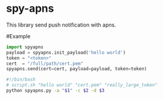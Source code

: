 # spy-apns
This library send push notification with apns.

#Example
```python
import spyapns
payload = spyapns.init_payload('hello world')
token = "<token>"
cert  = "/full/path/cert.pem"
spyapns.send(cert=cert, payload=payload, token=token)
```
```bash
#!/bin/bash
# script.sh "hello world" "cert.pem" "really_large_token"
python spyapns.py -a "$1" -c $2 -d $3
```
